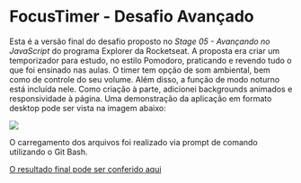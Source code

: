 # FocusTimer - Desafio Avançado

Esta é a versão final do desafio proposto no _Stage 05 - Avançando no JavaScript_ do programa Explorer da Rocketseat.
A proposta era criar um temporizador para estudo, no estilo Pomodoro, praticando e revendo tudo o que foi ensinado nas aulas.
O timer tem opção de som ambiental, bem como de controle do seu volume. Além disso, a função de modo noturno está incluída nele. Como criação à parte, adicionei backgrounds animados e responsividade à página.
Uma demonstração da aplicação em formato desktop pode ser vista na imagem abaixo:

<div>
  <img style="display-block" margin="auto" align="center" src="https://i.imgur.com/RhSBM89.png">
</div>

O carregamento dos arquivos foi realizado via prompt de comando utilizando o Git Bash.

<div>
  <a href="https://manoela-moyses.github.io/FocusTimer-2.0/">O resultado final pode ser conferido aqui</a>
</div>
